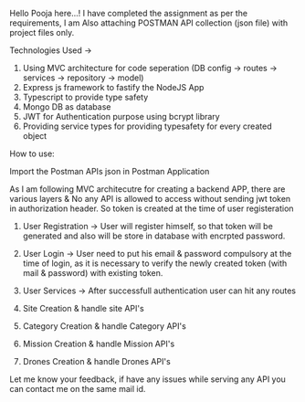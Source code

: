 
Hello Pooja here...! 
  I have completed the assignment as per the requirements, I am Also attaching POSTMAN API collection (json file) with project files only.
  
Technologies Used -> 
1. Using MVC architecture for code seperation (DB config -> routes -> services -> repository -> model)
2. Express js framework to fastify the NodeJS App 
3. Typescript to provide type safety
4. Mongo DB as database
5. JWT for Authentication purpose using bcrypt library
6. Providing service types for providing typesafety for every created object

How to use:

Import the Postman APIs json in Postman Application

As I am following MVC architecutre for creating a backend APP, there are various layers & No any API is allowed to access without sending jwt token in authorization header. So token is created at the time of user registeration

1. User Registration -> 
User will register himself, so that token will be generated and also will be store in database with encrpted password.

2. User Login -> User need to put his email & password compulsory at the time of login, as it is necessary to verify the newly created token (with mail & password) with existing token.

3. User Services -> After successfull authentication user can hit any routes

4. Site Creation & handle site API's

5. Category Creation & handle Category API's

6. Mission Creation & handle Mission API's

7. Drones Creation & handle Drones API's

Let me know your feedback, if have any issues while serving any API you can contact me on the same mail id.




